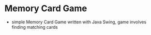 # Memory Card Game
- simple Memory Card Game written with Java Swing, game involves finding matching cards

